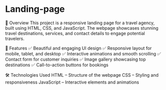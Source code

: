 # Landing-page
📌 Overview
This project is a responsive landing page for a travel agency, built using HTML, CSS, and JavaScript. The webpage showcases stunning travel destinations, services, and contact details to engage potential travelers.

🎯 Features
✅ Beautiful and engaging UI design
✅ Responsive layout for mobile, tablet, and desktop
✅ Interactive animations and smooth scrolling
✅ Contact form for customer inquiries
✅ Image gallery showcasing top destinations
✅ Call-to-action buttons for bookings

🛠️ Technologies Used
HTML – Structure of the webpage
CSS – Styling and responsiveness
JavaScript – Interactive elements and animations
